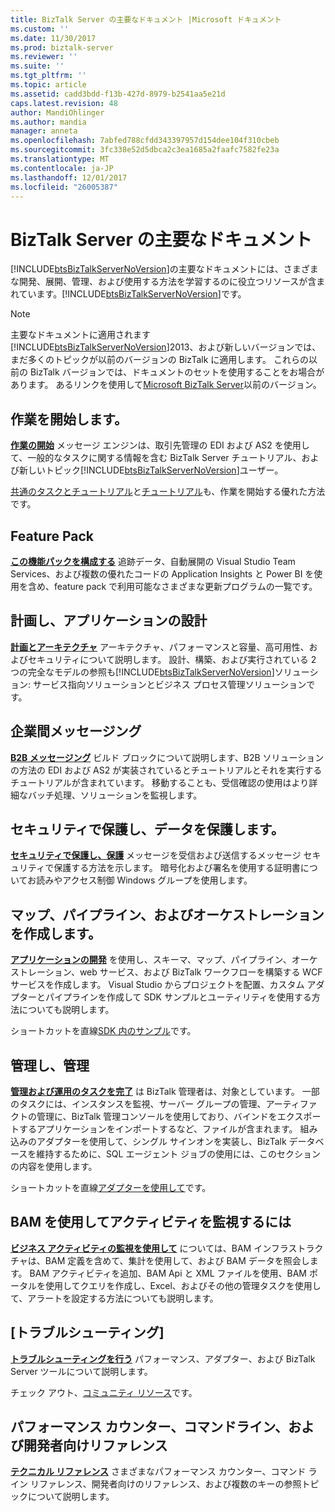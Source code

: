 ```yaml
---
title: BizTalk Server の主要なドキュメント |Microsoft ドキュメント
ms.custom: ''
ms.date: 11/30/2017
ms.prod: biztalk-server
ms.reviewer: ''
ms.suite: ''
ms.tgt_pltfrm: ''
ms.topic: article
ms.assetid: cadd3bdd-f13b-427d-8979-b2541aa5e21d
caps.latest.revision: 48
author: MandiOhlinger
ms.author: mandia
manager: anneta
ms.openlocfilehash: 7abfed788cfdd343397957d154dee104f310cbeb
ms.sourcegitcommit: 3fc338e52d5dbca2c3ea1685a2faafc7582fe23a
ms.translationtype: MT
ms.contentlocale: ja-JP
ms.lasthandoff: 12/01/2017
ms.locfileid: "26005387"
---
```

# <a name="biztalk-server-core-documentation"></a>BizTalk Server の主要なドキュメント
[!INCLUDE[btsBizTalkServerNoVersion](../includes/btsbiztalkservernoversion-md.md)]の主要なドキュメントには、さまざまな開発、展開、管理、および使用する方法を学習するのに役立つリソースが含まれています。[!INCLUDE[btsBizTalkServerNoVersion](../includes/btsbiztalkservernoversion-md.md)]です。  

> [!NOTE] 
> 主要なドキュメントに適用されます[!INCLUDE[btsBizTalkServerNoVersion](../includes/btsbiztalkservernoversion-md.md)]2013、および新しいバージョンでは、まだ多くのトピックが以前のバージョンの BizTalk に適用します。 これらの以前の BizTalk バージョンでは、ドキュメントのセットを使用することをお場合があります。 あるリンクを使用して[Microsoft BizTalk Server](https://msdn.microsoft.com/library/dd547397\(BTS.10\).aspx)以前のバージョン。  

## <a name="get-started"></a>作業を開始します。
**[作業の開始](../core/getting-started-with-biztalk-server.md)** メッセージ エンジンは、取引先管理の EDI および AS2 を使用して、一般的なタスクに関する情報を含む BizTalk Server チュートリアル、および新しいトピック[!INCLUDE[btsBizTalkServerNoVersion](../includes/btsbiztalkservernoversion-md.md)]ユーザー。
  
[共通のタスクとチュートリアル](http://msdn.microsoft.com/library/cd02757d-48c6-4ba4-b72d-02acd0b1eff1)と[チュートリアル](http://msdn.microsoft.com/library/1e404aca-6e25-4189-a0cc-5e9b95194b81)も、作業を開始する優れた方法です。

## <a name="feature-pack"></a>Feature Pack 
**[この機能パックを構成する](../core/configure-the-feature-pack.md)** 追跡データ、自動展開の Visual Studio Team Services、および複数の優れたコードの Application Insights と Power BI を使用を含め、feature pack で利用可能なさまざまな更新プログラムの一覧です。 
  
## <a name="plan-and-architect-your-applications"></a>計画し、アプリケーションの設計
**[計画とアーキテクチャ](../core/plan-and-architect-your-biztalk-server-solution.md)** アーキテクチャ、パフォーマンスと容量、高可用性、およびセキュリティについて説明します。 設計、構築、および実行されている 2 つの完全なモデルの参照も[!INCLUDE[btsBizTalkServerNoVersion](../includes/btsbiztalkservernoversion-md.md)]ソリューション: サービス指向ソリューションとビジネス プロセス管理ソリューションです。

## <a name="business-to-business-messaging"></a>企業間メッセージング
**[B2B メッセージング](../core/trading-partner-management-using-biztalk-server.md)** ビルド ブロックについて説明します、B2B ソリューションの方法の EDI および AS2 が実装されているとチュートリアルとそれを実行するチュートリアルが含まれています。 移動することも、受信確認の使用はより詳細なバッチ処理、ソリューションを監視します。 

## <a name="secure-and-protect-your-data"></a>セキュリティで保護し、データを保護します。
**[セキュリティで保護し、保護](../core/secure-and-protect-your-biztalk-messages.md)** メッセージを受信および送信するメッセージ セキュリティで保護する方法を示します。 暗号化および署名を使用する証明書についてお読みやアクセス制御 Windows グループを使用します。

## <a name="create-maps-pipelines-and-orchestrations"></a>マップ、パイプライン、およびオーケストレーションを作成します。
**[アプリケーションの開発](../core/develop-your-biztalk-applications.md)** を使用し、スキーマ、マップ、パイプライン、オーケストレーション、web サービス、および BizTalk ワークフローを構築する WCF サービスを作成します。 Visual Studio からプロジェクトを配置、カスタム アダプターとパイプラインを作成して SDK サンプルとユーティリティを使用する方法についても説明します。
  
ショートカットを直線[SDK 内のサンプル](../core/samples-in-the-sdk.md)です。
  
## <a name="administer-and-manage"></a>管理し、管理
**[管理および運用のタスクを完了](../core/operational-and-administrative-tasks-in-your-biztalk-environment.md)** は BizTalk 管理者は、対象としています。 一部のタスクには、インスタンスを監視、サーバー グループの管理、アーティファクトの管理に、BizTalk 管理コンソールを使用しており、バインドをエクスポートするアプリケーションをインポートするなど、ファイルが含まれます。 組み込みのアダプターを使用して、シングル サインオンを実装し、BizTalk データベースを維持するために、SQL エージェント ジョブの使用には、このセクションの内容を使用します。

ショートカットを直線[アダプターを使用して](../core/using-adapters.md)です。

## <a name="use-bam-to-monitor-activities"></a>BAM を使用してアクティビティを監視するには
**[ビジネス アクティビティの監視を使用して](../core/using-business-activity-monitoring.md)** については、BAM インフラストラクチャは、BAM 定義を含めて、集計を使用して、および BAM データを照会します。 BAM アクティビティを追加、BAM Api と XML ファイルを使用、BAM ポータルを使用してクエリを作成し、Excel、およびその他の管理タスクを使用して、アラートを設定する方法についても説明します。

## <a name="troubleshoot"></a>[トラブルシューティング]
**[トラブルシューティングを行う](../core/troubleshooting.md)** パフォーマンス、アダプター、および BizTalk Server ツールについて説明します。

チェック アウト、[コミュニティ リソース](../core/community-resources5.md)です。

## <a name="performance-counters-command-line-and-developer-reference"></a>パフォーマンス カウンター、コマンドライン、および開発者向けリファレンス
 
**[テクニカル リファレンス](../core/technical-reference5.md)** さまざまなパフォーマンス カウンター、コマンド ライン リファレンス、開発者向けのリファレンス、および複数のキーの参照トピックについて説明します。
